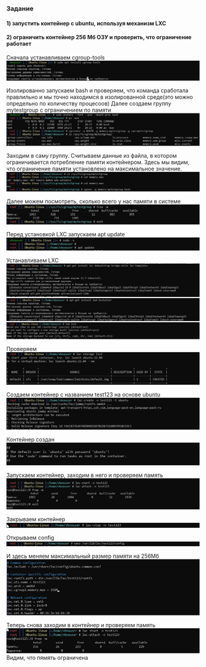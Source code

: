 ### Задание
#### 1) запустить контейнер с ubuntu, используя механизм LXC
#### 2) ограничить контейнер 256 Мб ОЗУ и проверить, что ограничение работает

Сначала устанавливаем cgroup-tools
![picrure](https://github.com/MarkovaOlga/Containerization_Hometask2/blob/main/pictures/sc201.jpg)

Изолированно запускаем bash и проверяем, что команда сработала правлильно и мы точно находимся в изолированной среде(это можно определьно по количеству процесоов)
Далее создаем группу mytestgroup с ограничением по памяти
![picture](https://github.com/MarkovaOlga/Containerization_Hometask2/blob/main/pictures/sc202.jpg)

Заходим в саму группу. Считываем данные из файла, в котором oграничивается потребление памяти контейнером.
Здесь мы видим, что ограничение памяти установлено на максимальное значение.
![picture3](https://github.com/MarkovaOlga/Containerization_Hometask2/blob/main/pictures/sc203.jpg)

Далее можем посмотреть, сколько всего у нас памяти в системе
![picture4](https://github.com/MarkovaOlga/Containerization_Hometask2/blob/main/pictures/sc204.jpg)

Перед установкой LXC запускаем apt update
![pisture5](https://github.com/MarkovaOlga/Containerization_Hometask2/blob/main/pictures/sc205.jpg)

Устанавливаем LXC
![picture6](https://github.com/MarkovaOlga/Containerization_Hometask2/blob/main/pictures/sc206.jpg)
![picture7](https://github.com/MarkovaOlga/Containerization_Hometask2/blob/main/pictures/sc207.jpg)
![picture8](https://github.com/MarkovaOlga/Containerization_Hometask2/blob/main/pictures/sc208.jpg)

Проверяем
![picture6](https://github.com/MarkovaOlga/Containerization_Hometask2/blob/main/pictures/sc209.jpg)

Создаем контейнер с названием test123 на основе ubuntu
![picture6](https://github.com/MarkovaOlga/Containerization_Hometask2/blob/main/pictures/sc210.jpg)

Контейнер создан
![picture6](https://github.com/MarkovaOlga/Containerization_Hometask2/blob/main/pictures/sc211.jpg)

Запускаем контейнер, заходим в него и проверяем память
![picture6](https://github.com/MarkovaOlga/Containerization_Hometask2/blob/main/pictures/sc20012.jpg)

Закрываем контейнер
![picture6](https://github.com/MarkovaOlga/Containerization_Hometask2/blob/main/pictures/sc212.jpg)

Открываем config
![picture6](https://github.com/MarkovaOlga/Containerization_Hometask2/blob/main/pictures/sc213.jpg)

И здесь меняем максимальный размер памяти на 256Мб
![picture6](https://github.com/MarkovaOlga/Containerization_Hometask2/blob/main/pictures/sc2001nano.jpg)

Теперь снова заходим в контейнер и проверяем память
![picture6](https://github.com/MarkovaOlga/Containerization_Hometask2/blob/main/pictures/sc214.jpg)
Видим, что пямять ограничена

